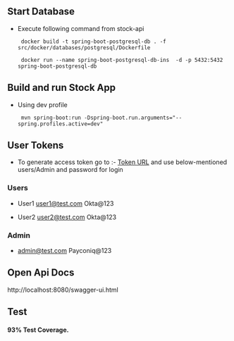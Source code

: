 ## Start Database
* Execute following command from stock-api
  ```
   docker build -t spring-boot-postgresql-db . -f src/docker/databases/postgresql/Dockerfile
  
   docker run --name spring-boot-postgresql-db-ins  -d -p 5432:5432 spring-boot-postgresql-db
  ```
  
## Build and run Stock App
* Using dev profile
  ```
   mvn spring-boot:run -Dspring-boot.run.arguments="--spring.profiles.active=dev"
  ```
## User Tokens
* To generate access token go to :-
[Token URL](https://dev-90067624.okta.com/oauth2/default/v1/authorize?client_id=0oa83wnhb5QkHeZMc5d7&redirect_uri=http://localhost:8080/authorization-code/callback&scope=openid&response_type=token&response_mode=form_post&state=state&nonce=6jtp65rt9jf)
 and use below-mentioned users/Admin and password for login
### Users
* User1
user1@test.com
Okta@123

* User2
user2@test.com
Okta@123

### Admin
* admin@test.com
Payconiq@123

## Open Api Docs
http://localhost:8080/swagger-ui.html


## Test


#### 93% Test Coverage.